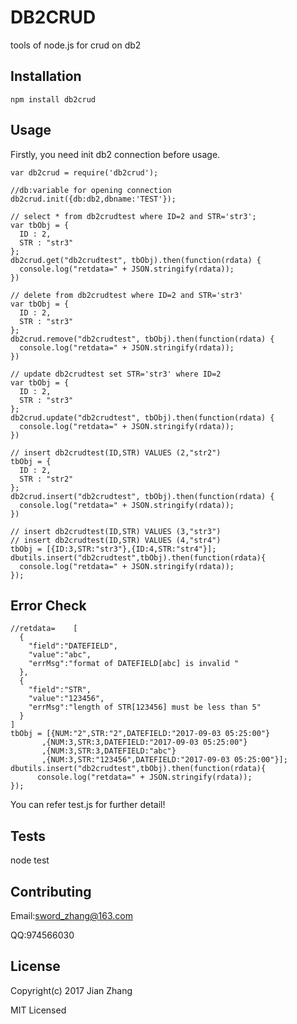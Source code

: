DB2CRUD
=========

tools of node.js for crud on db2

## Installation

  `npm install db2crud`

## Usage
  
  Firstly, you need init db2 connection before usage.
  
    var db2crud = require('db2crud');
    
    //db:variable for opening connection  
    db2crud.init({db:db2,dbname:'TEST'});
  
    // select * from db2crudtest where ID=2 and STR='str3';
    var tbObj = {
      ID : 2,
      STR : "str3"
    };
    db2crud.get("db2crudtest", tbObj).then(function(rdata) {
      console.log("retdata=" + JSON.stringify(rdata));
    })

    // delete from db2crudtest where ID=2 and STR='str3'
    var tbObj = {
      ID : 2,
      STR : "str3"
    };
    db2crud.remove("db2crudtest", tbObj).then(function(rdata) {
      console.log("retdata=" + JSON.stringify(rdata));
    })

    // update db2crudtest set STR='str3' where ID=2
    var tbObj = {
      ID : 2,
      STR : "str3"
    };
    db2crud.update("db2crudtest", tbObj).then(function(rdata) {
      console.log("retdata=" + JSON.stringify(rdata));
    })

    // insert db2crudtest(ID,STR) VALUES (2,"str2")
    tbObj = {
      ID : 2,
      STR : "str2"
    };
    db2crud.insert("db2crudtest", tbObj).then(function(rdata) {
      console.log("retdata=" + JSON.stringify(rdata));
    })
    
    // insert db2crudtest(ID,STR) VALUES (3,"str3")
    // insert db2crudtest(ID,STR) VALUES (4,"str4")
    tbObj = [{ID:3,STR:"str3"},{ID:4,STR:"str4"}];
    dbutils.insert("db2crudtest",tbObj).then(function(rdata){
      console.log("retdata=" + JSON.stringify(rdata));
    });
    
## Error Check

    //retdata=    [  
      {  
        "field":"DATEFIELD",
        "value":"abc",
        "errMsg":"format of DATEFIELD[abc] is invalid "
      },
      {  
        "field":"STR",
        "value":"123456",
        "errMsg":"length of STR[123456] must be less than 5"
      }
    ]
    tbObj = [{NUM:"2",STR:"2",DATEFIELD:"2017-09-03 05:25:00"}
           ,{NUM:3,STR:3,DATEFIELD:"2017-09-03 05:25:00"}
           ,{NUM:3,STR:3,DATEFIELD:"abc"}
           ,{NUM:3,STR:"123456",DATEFIELD:"2017-09-03 05:25:00"}];
    dbutils.insert("db2crudtest",tbObj).then(function(rdata){
          console.log("retdata=" + JSON.stringify(rdata));
    });
    

You can refer test.js for further detail!

## Tests

  node test

## Contributing

  Email:sword_zhang@163.com
  
  QQ:974566030


## License
  
  Copyright(c) 2017 Jian Zhang

  MIT Licensed
  
  
